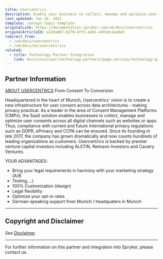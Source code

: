 ```yaml
---
title: Usercentrics
description: Enable your business to collect, manage and optimize user consents across all digital such as websites or apps by integrating Usercentrics into the Spryker Commerce OS.
last_updated: Jan 26, 2022
template: concept-topic-template
originalLink: https://documentation.spryker.com/v6/docs/usercentrics
originalArticleId: a228a867-6278-4ff3-ae81-e4fedc1ea6e5
redirect_from:
  - /v6/docs/usercentrics
  - /v6/docs/en/usercentrics
related:
  - title: Technology Partner Integration
    link: docs/scos/user/technology-partners/page.version/technology-partners.html
---
```


## Partner Information
[ABOUT USERCENTRICS](https://usercentrics.com/)
From Consent To Conversion

Headquartered in the heart of Munich, Usercentrics’ vision is to create a new infrastructure for user consent across data architectures - making privacy practical. As a leader in the area of Consent Management Platforms (CMPs), the SaaS solution enables businesses to collect, manage and optimize user consents across all digital channels such as websites or apps. Thus, compliance with current and future international privacy regulations such as GDPR, ePrivacy and CCPA can be ensured. Since its founding in late 2017, the company has grown  dramatically and now counts hundreds of leading organizations as customers. Usercentrics is backed by premier venture capital investors including ALSTIN, Reimann Investors and Cavalry Ventures.

YOUR ADVANTAGES:

* Bring your legal requirements in harmony with your marketing strategy (A/B
* Testing,...)
* 100% Customization (design)
* Legal flexibility
* Optimize your opt-in rates
* German-speaking support from Munich / headquaters in Munich



---

## Copyright and Disclaimer

See [Disclaimer](https://github.com/spryker/spryker-documentation).

---
For further information on this partner and integration into Spryker, please contact us.

<div class="hubspot-form js-hubspot-form" data-portal-id="2770802" data-form-id="163e11fb-e833-4638-86ae-a2ca4b929a41" id="hubspot-1"></div>

